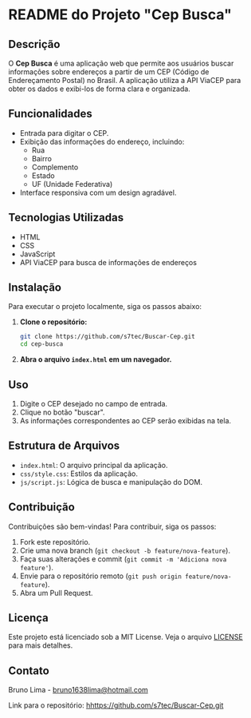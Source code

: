 # README do Projeto "Cep Busca"

## Descrição

O **Cep Busca** é uma aplicação web que permite aos usuários buscar informações sobre endereços a partir de um CEP (Código de Endereçamento Postal) no Brasil. A aplicação utiliza a API ViaCEP para obter os dados e exibi-los de forma clara e organizada.

## Funcionalidades

- Entrada para digitar o CEP.
- Exibição das informações do endereço, incluindo:
  - Rua
  - Bairro
  - Complemento
  - Estado
  - UF (Unidade Federativa)
- Interface responsiva com um design agradável.

## Tecnologias Utilizadas

- HTML
- CSS
- JavaScript
- API ViaCEP para busca de informações de endereços

## Instalação

Para executar o projeto localmente, siga os passos abaixo:

1. **Clone o repositório:**
   ```bash
   git clone https://github.com/s7tec/Buscar-Cep.git
   cd cep-busca
   ```

2. **Abra o arquivo `index.html` em um navegador.**

## Uso

1. Digite o CEP desejado no campo de entrada.
2. Clique no botão "buscar".
3. As informações correspondentes ao CEP serão exibidas na tela.

## Estrutura de Arquivos

- `index.html`: O arquivo principal da aplicação.
- `css/style.css`: Estilos da aplicação.
- `js/script.js`: Lógica de busca e manipulação do DOM.

## Contribuição

Contribuições são bem-vindas! Para contribuir, siga os passos:

1. Fork este repositório.
2. Crie uma nova branch (`git checkout -b feature/nova-feature`).
3. Faça suas alterações e commit (`git commit -m 'Adiciona nova feature'`).
4. Envie para o repositório remoto (`git push origin feature/nova-feature`).
5. Abra um Pull Request.

## Licença

Este projeto está licenciado sob a MIT License. Veja o arquivo [LICENSE](LICENSE) para mais detalhes.

## Contato

Bruno Lima - [bruno1638lima@hotmail.com](bruno1638lima@hotmail.com)

Link para o repositório: [hhttps://github.com/s7tec/Buscar-Cep.git](https://github.com/s7tec/Buscar-Cep.git)